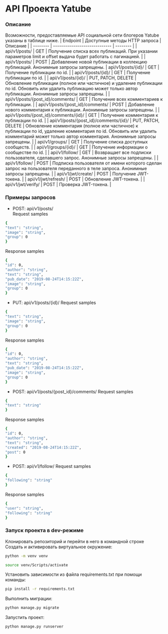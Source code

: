 # API Проекта Yatube
### Описание
Возможности, предоставляемые API социальной сети блогеров Yatube указаны в таблице ниже.
| Endpoint | Доступные методы HTTP запроса | Описание |
| -------- | ----------------------------- | -------- |
| api/v1/posts/ | GET |  Получение списка всех публикаций. При указании параметров limit и offset выдача будет работать с пагинацией. |
| api/v1/posts/ | POST | Добавление новой публикации в коллекцию публикаций. Анонимные запросы запрещены. | api/v1/posts/{id}/ | GET | Получение публикации по id. |
| api/v1/posts/{id}/ | GET |  Получение публикации по id. |
| api/v1/posts/{id}/ | PUT, PATCH, DELETE | Обновление публикации (полное или частичное) и удаление публикации по id. Обновить или удалить публикацию может только автор публикации. Анонимные запросы запрещены. |
| api/v1/posts/{post_id}/comments/ | GET | Получение всех комментариев к публикации. |
| api/v1/posts/{post_id}/comments/ | POST | Добавление нового комментария к публикации. Анонимные запросы запрещены. |
| api/v1/posts/{post_id}/comments/{id}/ | GET | Получение комментария к публикации по id. |
| api/v1/posts/{post_id}/comments/{id}/ | PUT, PATCH, DELETE | Обновление комментария (полное или частичное) к публикации по id, удаление комментария по id. Обновить или удалить комментарий может только автор комментария. Анонимные запросы запрещены. |
| api/v1/groups/ | GET | Получение списка доступных сообществ. |
| api/v1/groups/{id}/ | GET | Получение информации о сообществе по id. |
| api/v1/follow/ | GET | Возвращает все подписки пользователя, сделавшего запрос. Анонимные запросы запрещены. |
| api/v1/follow/ | POST | Подписка пользователя от имени которого сделан запрос на пользователя переданного в теле запроса. Анонимные запросы запрещены. |
| api/v1/jwt/create/ | POST | Получение JWT-токена. |
| api/v1/jwt/refresh/ | POST | Обновление JWT-токена. |
| api/v1/jwt/verify/ | POST | Проверка JWT-токена. |

### Примеры запросов
- POST: api/v1/posts/  
Request samples 
```sh
{
"text": "string",
"image": "string",
"group": 0
} 
```
Response samples
```sh
{
"id": 0,
"author": "string",
"text": "string",
"pub_date": "2019-08-24T14:15:22Z",
"image": "string",
"group": 0
}
```
- PUT: api/v1/posts/{id}/
Request samples 
```sh
{
"text": "string",
"image": "string",
"group": 0
}
```
Response samples
```sh
{
"id": 0,
"author": "string",
"text": "string",
"pub_date": "2019-08-24T14:15:22Z",
"image": "string",
"group": 0
}
```
- POST: api/v1/posts/{post_id}/comments/
Request samples
```sh
{
"text": "string"
}
```
Response samples
```sh
{
"id": 0,
"author": "string",
"text": "string",
"created": "2019-08-24T14:15:22Z",
"post": 0
}
```
- POST: api/v1/follow/
Request samples 
```sh
{
"following": "string"
}
```
Response samples
```sh
{
"user": "string",
"following": "string"
}
```

### Запуск проекта в dev-режиме
Клонировать репозиторий и перейти в него в командной строке
Cоздать и активировать виртуальное окружение:
```sh
python -m venv venv
```
```sh
source venv/Scripts/activate
```
Установить зависимости из файла requirements.txt при помощи команды:
```sh
pip install -r requirements.txt
```
Выполнить миграции:
```sh
python manage.py migrate
```
Запустить проект:
```sh
python manage.py runserver
```
